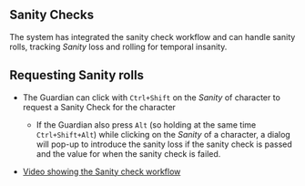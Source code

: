 ## Sanity Checks

The system has integrated the sanity check workflow and can handle sanity rolls, tracking _Sanity_ loss and rolling for temporal insanity.

## Requesting Sanity rolls

- The Guardian can click with `Ctrl+Shift` on the _Sanity_ of character to request a Sanity Check for the character

  - If the Guardian also press `Alt` (so holding at the same time `Ctrl+Shift+Alt`) while clicking on the _Sanity_ of a character, a dialog will pop-up to introduce the sanity loss if the sanity check is passed and the value for when the sanity check is failed.

- [Video showing the Sanity check workflow](https://www.youtube.com/watch?v=yAMqHiv7eMw)
